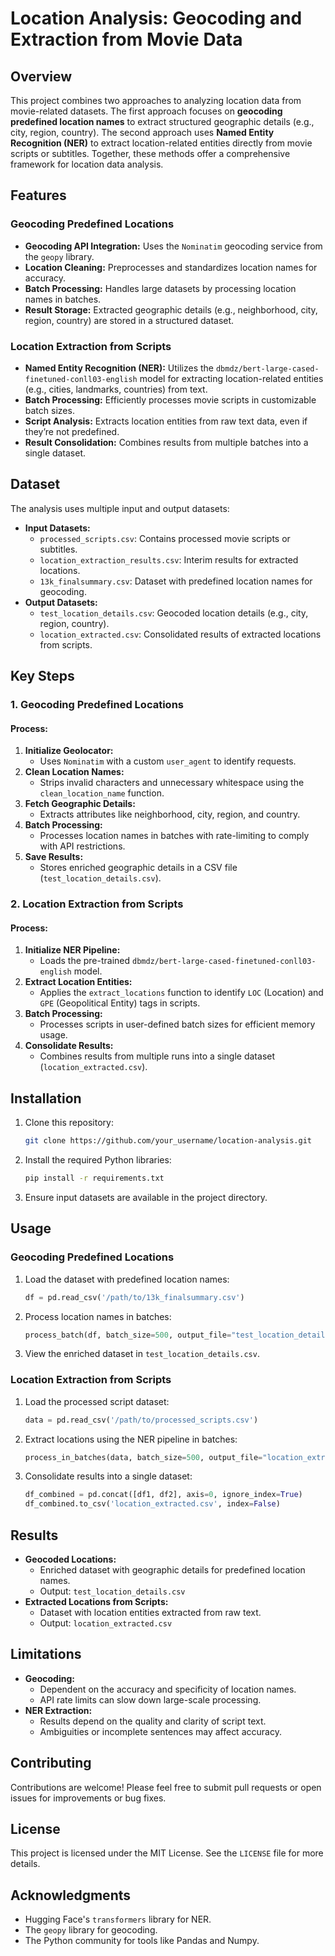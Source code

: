 # Location Analysis: Geocoding and Extraction from Movie Data

## Overview
This project combines two approaches to analyzing location data from movie-related datasets. The first approach focuses on **geocoding predefined location names** to extract structured geographic details (e.g., city, region, country). The second approach uses **Named Entity Recognition (NER)** to extract location-related entities directly from movie scripts or subtitles. Together, these methods offer a comprehensive framework for location data analysis.

## Features
### Geocoding Predefined Locations
- **Geocoding API Integration:** Uses the `Nominatim` geocoding service from the `geopy` library.
- **Location Cleaning:** Preprocesses and standardizes location names for accuracy.
- **Batch Processing:** Handles large datasets by processing location names in batches.
- **Result Storage:** Extracted geographic details (e.g., neighborhood, city, region, country) are stored in a structured dataset.

### Location Extraction from Scripts
- **Named Entity Recognition (NER):** Utilizes the `dbmdz/bert-large-cased-finetuned-conll03-english` model for extracting location-related entities (e.g., cities, landmarks, countries) from text.
- **Batch Processing:** Efficiently processes movie scripts in customizable batch sizes.
- **Script Analysis:** Extracts location entities from raw text data, even if they’re not predefined.
- **Result Consolidation:** Combines results from multiple batches into a single dataset.

## Dataset
The analysis uses multiple input and output datasets:
- **Input Datasets:**
  - `processed_scripts.csv`: Contains processed movie scripts or subtitles.
  - `location_extraction_results.csv`: Interim results for extracted locations.
  - `13k_finalsummary.csv`: Dataset with predefined location names for geocoding.
- **Output Datasets:**
  - `test_location_details.csv`: Geocoded location details (e.g., city, region, country).
  - `location_extracted.csv`: Consolidated results of extracted locations from scripts.

## Key Steps
### 1. Geocoding Predefined Locations
#### Process:
1. **Initialize Geolocator:**
   - Uses `Nominatim` with a custom `user_agent` to identify requests.
2. **Clean Location Names:**
   - Strips invalid characters and unnecessary whitespace using the `clean_location_name` function.
3. **Fetch Geographic Details:**
   - Extracts attributes like neighborhood, city, region, and country.
4. **Batch Processing:**
   - Processes location names in batches with rate-limiting to comply with API restrictions.
5. **Save Results:**
   - Stores enriched geographic details in a CSV file (`test_location_details.csv`).

### 2. Location Extraction from Scripts
#### Process:
1. **Initialize NER Pipeline:**
   - Loads the pre-trained `dbmdz/bert-large-cased-finetuned-conll03-english` model.
2. **Extract Location Entities:**
   - Applies the `extract_locations` function to identify `LOC` (Location) and `GPE` (Geopolitical Entity) tags in scripts.
3. **Batch Processing:**
   - Processes scripts in user-defined batch sizes for efficient memory usage.
4. **Consolidate Results:**
   - Combines results from multiple runs into a single dataset (`location_extracted.csv`).

## Installation
1. Clone this repository:
   ```bash
   git clone https://github.com/your_username/location-analysis.git
   ```
2. Install the required Python libraries:
   ```bash
   pip install -r requirements.txt
   ```
3. Ensure input datasets are available in the project directory.

## Usage
### Geocoding Predefined Locations
1. Load the dataset with predefined location names:
   ```python
   df = pd.read_csv('/path/to/13k_finalsummary.csv')
   ```
2. Process location names in batches:
   ```python
   process_batch(df, batch_size=500, output_file="test_location_details.csv")
   ```
3. View the enriched dataset in `test_location_details.csv`.

### Location Extraction from Scripts
1. Load the processed script dataset:
   ```python
   data = pd.read_csv('/path/to/processed_scripts.csv')
   ```
2. Extract locations using the NER pipeline in batches:
   ```python
   process_in_batches(data, batch_size=500, output_file="location_extraction_results.csv")
   ```
3. Consolidate results into a single dataset:
   ```python
   df_combined = pd.concat([df1, df2], axis=0, ignore_index=True)
   df_combined.to_csv('location_extracted.csv', index=False)
   ```

## Results
- **Geocoded Locations:**
  - Enriched dataset with geographic details for predefined location names.
  - Output: `test_location_details.csv`
- **Extracted Locations from Scripts:**
  - Dataset with location entities extracted from raw text.
  - Output: `location_extracted.csv`

## Limitations
- **Geocoding:**
  - Dependent on the accuracy and specificity of location names.
  - API rate limits can slow down large-scale processing.
- **NER Extraction:**
  - Results depend on the quality and clarity of script text.
  - Ambiguities or incomplete sentences may affect accuracy.

## Contributing
Contributions are welcome! Please feel free to submit pull requests or open issues for improvements or bug fixes.

## License
This project is licensed under the MIT License. See the `LICENSE` file for more details.

## Acknowledgments
- Hugging Face's `transformers` library for NER.
- The `geopy` library for geocoding.
- The Python community for tools like Pandas and Numpy.

